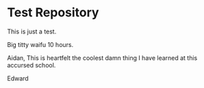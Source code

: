 # Test Repository
This is just a test.

Big titty waifu 10 hours.

Aidan, This is heartfelt the coolest damn thing I have learned at this accursed school. 

Edward 
